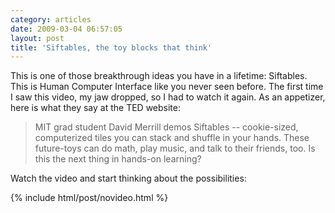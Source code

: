 ```yaml
---
category: articles
date: 2009-03-04 06:57:05
layout: post
title: 'Siftables, the toy blocks that think'
---
```


<p>This is one of those breakthrough ideas you have in a lifetime: Siftables. This is Human Computer Interface like you never seen before. The first time I saw this video, my jaw dropped, so I had to watch it again. As an appetizer, here is what they say at the TED website:</p>

<blockquote> MIT grad student David Merrill demos Siftables -- cookie-sized, computerized tiles you can stack and shuffle in your hands. These future-toys can do math, play music, and talk to their friends, too. Is this the next thing in hands-on learning?</blockquote>

<p>Watch the video and start thinking about the possibilities:</p>

{% include html/post/novideo.html %}

<!--
<object width="446" height="326">
  <param name="movie" value="http://video.ted.com/assets/player/swf/EmbedPlayer.swf"/>
  <param name="allowFullScreen" value="true" >
  <param name="wmode" value="transparent" >
  <param name="bgColor" value="#ffffff" >
  <param name="flashvars" value="vu=http://video.ted.com/talks/embed/DavidMerrill_2009-embed_high.flv&su=http://images.ted.com/images/ted/tedindex/embed-posters/DavidMerrill-2009.embed_thumbnail.jpg&vw=432&vh=240&ap=0&ti=457" >
  <embed src="http://video.ted.com/assets/player/swf/EmbedPlayer.swf" pluginspace="http://www.macromedia.com/go/getflashplayer" type="application/x-shockwave-flash" wmode="transparent" bgColor="#ffffff" width="446" height="326" allowFullScreen="true" flashvars="vu=http://video.ted.com/talks/embed/DavidMerrill_2009-embed_high.flv&su=http://images.ted.com/images/ted/tedindex/embed-posters/DavidMerrill-2009.embed_thumbnail.jpg&vw=432&vh=240&ap=0&ti=457" >
</object>

<p>RSS readers should click <a href="//joaobordalo.com/articles/2009/03/04/siftables-the-toy-blocks-that-think">here</a> to watch the video.</p>
-->
